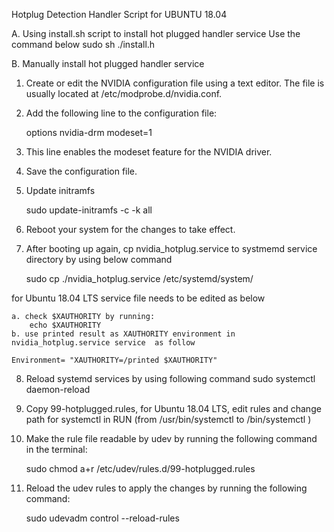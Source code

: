 Hotplug Detection Handler Script for UBUNTU 18.04 


A. Using install.sh script to install hot plugged handler service
Use the command below
    sudo sh ./install.h


B. Manually  install hot plugged handler service
1. Create or edit the NVIDIA configuration file using a text editor. The file is usually located at /etc/modprobe.d/nvidia.conf.
2. Add the following line to the configuration file:

    options nvidia-drm modeset=1

3. This line enables the modeset feature for the NVIDIA driver.
4. Save the configuration file.
5. Update initramfs

   sudo update-initramfs -c -k all    

6. Reboot your system for the changes to take effect.

7. After booting up again, cp nvidia_hotplug.service to systmemd service directory by using below command  

    sudo cp ./nvidia_hotplug.service /etc/systemd/system/

for Ubuntu 18.04 LTS service file needs to be edited as below

    a. check $XAUTHORITY by running:
        echo $XAUTHORITY
    b. use printed result as XAUTHORITY environment in nvidia_hotplug.service service  as follow

    Environment= "XAUTHORITY=/printed $XAUTHORITY"

8. Reload systemd services by using following command
    sudo systemctl daemon-reload


9. Copy 99-hotplugged.rules, for Ubuntu 18.04 LTS, edit rules and change path for systemctl in RUN (from /usr/bin/systemctl to /bin/systemctl )

10. Make the rule file readable by udev by running the following command in the terminal:
    
    sudo chmod a+r /etc/udev/rules.d/99-hotplugged.rules

11. Reload the udev rules to apply the changes by running the following command:

    sudo udevadm control --reload-rules